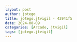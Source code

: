 ```yaml
---
layout: post
author: jotego
title: jotego.jtvigil - 42941f5
date: 2024-08-09
categories: [Arcade, jtvigil]
tags: [jotego.jtvigil]
---
```


